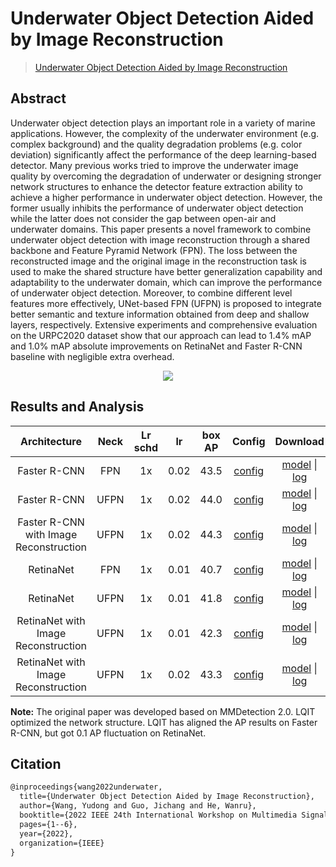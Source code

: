 # Underwater Object Detection Aided by Image Reconstruction

> [Underwater Object Detection Aided by Image Reconstruction](https://ieeexplore.ieee.org/abstract/document/9949063)

<!-- [ALGORITHM] -->

## Abstract

Underwater object detection plays an important role in a variety of marine applications. However, the complexity of the underwater environment (e.g. complex background) and the quality degradation problems (e.g. color deviation) significantly affect the performance of the deep learning-based detector. Many previous works tried to improve the underwater image quality by overcoming the degradation of underwater or designing stronger network structures to enhance the detector feature extraction ability to achieve a higher performance in underwater object detection. However, the former usually inhibits the performance of underwater object detection while the latter does not consider the gap between open-air and underwater domains. This paper presents a novel framework to combine underwater object detection with image reconstruction through a shared backbone and Feature Pyramid Network (FPN). The loss between the reconstructed image and the original image in the reconstruction task is used to make the shared structure have better generalization capability and adaptability to the underwater domain, which can improve the performance of underwater object detection. Moreover, to combine different level features more effectively, UNet-based FPN (UFPN) is proposed to integrate better semantic and texture information obtained from deep and shallow layers, respectively. Extensive experiments and comprehensive evaluation on the URPC2020 dataset show that our approach can lead to 1.4% mAP and 1.0% mAP absolute improvements on RetinaNet and Faster R-CNN baseline with negligible extra overhead.

<div align=center>
<img src="https://github.com/BIGWangYuDong/lqit/assets/48282753/9a959a8c-e11e-4586-920f-dc86130accc4"/>
</div>

## Results and Analysis

|              Architecture              | Neck | Lr schd |  lr  | box AP |                             Config                             |                                                                                                                                                                     Download                                                                                                                                                                     |
| :------------------------------------: | :--: | :-----: | :--: | :----: | :------------------------------------------------------------: | :----------------------------------------------------------------------------------------------------------------------------------------------------------------------------------------------------------------------------------------------------------------------------------------------------------------------------------------------: |
|              Faster R-CNN              | FPN  |   1x    | 0.02 |  43.5  | [config](./base_detector/faster-rcnn_r50_fpn_1x_urpc-coco.py)  |                                  [model](https://github.com/BIGWangYuDong/lqit/releases/download/v0.0.1rc1/faster-rcnn_r50_fpn_1x_urpc-coco_20220226_105840-09ef8403.pth) \| [log](https://github.com/BIGWangYuDong/lqit/releases/download/v0.0.1rc1/faster-rcnn_r50_fpn_1x_urpc-coco_20220226_105840.log.json)                                  |
|              Faster R-CNN              | UFPN |   1x    | 0.02 |  44.0  | [config](./base_detector/faster-rcnn_r50_ufpn_1x_urpc-coco.py) |             [model](https://github.com/BIGWangYuDong/lqit/releases/download/untagged-13f3dfa124d975df43f5/faster-rcnn_r50_ufpn_1x_urpc-coco_20231027_211425-61d901bb.pth) \| [log](https://github.com/BIGWangYuDong/lqit/releases/download/untagged-13f3dfa124d975df43f5/faster-rcnn_r50_ufpn_1x_urpc-coco_20231027_211425.log.json)             |
| Faster R-CNN with Image Reconstruction | UFPN |   1x    | 0.02 |  44.3  |    [config](./uod-air_faster-rcnn_r50_ufpn_1x_urpc-coco.py)    |     [model](https://github.com/BIGWangYuDong/lqit/releases/download/untagged-13f3dfa124d975df43f5/uod-air_faster-rcnn_r50_ufpn_1x_urpc-coco_20231027_145407-6ae6d373.pth) \| [log](https://github.com/BIGWangYuDong/lqit/releases/download/untagged-13f3dfa124d975df43f5/uod-air_faster-rcnn_r50_ufpn_1x_urpc-coco_20231027_145407.log.json)     |
|               RetinaNet                | FPN  |   1x    | 0.01 |  40.7  |  [config](./base_detector/retinanet_r50_fpn_1x_urpc-coco.py)   |                                    [model](https://github.com/BIGWangYuDong/lqit/releases/download/v0.0.1rc1/retinanet_r50_fpn_1x_urpc-coco_20220405_214951-a39f054e.pth) \| [log](https://github.com/BIGWangYuDong/lqit/releases/download/v0.0.1rc1/retinanet_r50_fpn_1x_urpc-coco_20220405_214951.log.json)                                    |
|               RetinaNet                | UFPN |   1x    | 0.01 |  41.8  |  [config](./base_detector/retinanet_r50_ufpn_1x_urpc-coco.py)  |               [model](https://github.com/BIGWangYuDong/lqit/releases/download/untagged-13f3dfa124d975df43f5/retinanet_r50_ufpn_1x_urpc-coco_20231027_215756-7803a5f9.pth) \| [log](https://github.com/BIGWangYuDong/lqit/releases/download/untagged-13f3dfa124d975df43f5/retinanet_r50_ufpn_1x_urpc-coco_20231027_215756.log.json)               |
|  RetinaNet with Image Reconstruction   | UFPN |   1x    | 0.01 |  42.3  |     [config](./uod-air_retinanet_r50_ufpn_1x_urpc-coco.py)     |       [model](https://github.com/BIGWangYuDong/lqit/releases/download/untagged-13f3dfa124d975df43f5/uod-air_retinanet_r50_ufpn_1x_urpc-coco_20231027_224724-fe3acfba.pth) \| [log](https://github.com/BIGWangYuDong/lqit/releases/download/untagged-13f3dfa124d975df43f5/uod-air_retinanet_r50_ufpn_1x_urpc-coco_20231027_224724.log.json)       |
|  RetinaNet with Image Reconstruction   | UFPN |   1x    | 0.02 |  43.3  |     [config](./uod-air_retinanet_r50_ufpn_1x_urpc-coco.py)     | [model](https://github.com/BIGWangYuDong/lqit/releases/download/untagged-13f3dfa124d975df43f5/uod-air_retinanet_r50_ufpn_1x_urpc-coco_lr002_20231027_215752-b727baaf.pth) \| [log](https://github.com/BIGWangYuDong/lqit/releases/download/untagged-13f3dfa124d975df43f5/uod-air_retinanet_r50_ufpn_1x_urpc-coco_lr002_20231027_215752.log.json) |

**Note:** The original paper was developed based on MMDetection 2.0. LQIT optimized the network structure. LQIT has aligned the AP results on Faster R-CNN, but got 0.1 AP fluctuation on RetinaNet.

## Citation

```latex
@inproceedings{wang2022underwater,
  title={Underwater Object Detection Aided by Image Reconstruction},
  author={Wang, Yudong and Guo, Jichang and He, Wanru},
  booktitle={2022 IEEE 24th International Workshop on Multimedia Signal Processing (MMSP)},
  pages={1--6},
  year={2022},
  organization={IEEE}
}
```
